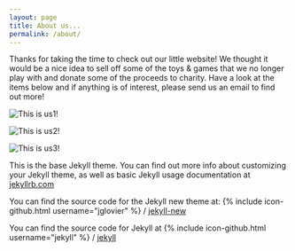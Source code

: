 ```yaml
---
layout: page
title: About us...
permalink: /about/
---
```


Thanks for taking the time to check out our little website! We thought it would be a nice idea to sell off some of the toys & games that we no longer play with and donate some of the proceeds to charity. Have a look at the items below and if anything is of interest, please send us an email to find out more!

![This is us1!](http://www.ethanandtoby.com/images/dino_copy.png)

![This is us2!](http://www.ethanandtoby.com/images/IMG_0775.jpeg)

![This is us3!](http://www.ethanandtoby.com/images/ET3.jpeg)

This is the base Jekyll theme. You can find out more info about customizing your Jekyll theme, as well as basic Jekyll usage documentation at [jekyllrb.com](http://jekyllrb.com/)

You can find the source code for the Jekyll new theme at:
{% include icon-github.html username="jglovier" %} /
[jekyll-new](https://github.com/jglovier/jekyll-new)

You can find the source code for Jekyll at
{% include icon-github.html username="jekyll" %} /
[jekyll](https://github.com/jekyll/jekyll)
